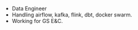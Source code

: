- Data Engineer
- Handling airflow, kafka, flink, dbt, docker swarm.
- Working for GS E&C.

<!---
kdongho/kdongho is a ✨ special ✨ repository because its `README.md` (this file) appears on your GitHub profile.
You can click the Preview link to take a look at your changes.
--->
